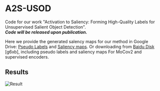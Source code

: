 # A2S-USOD

Code for our work "Activation to Saliency: Forming High-Quality Labels for Unsupervised Salient Object Detection".  
***Code will be released upon publication.***

Here we provide the generated salency maps for our method in Google Drive: [Pseudo Labels](https://drive.google.com/file/d/1SaoX2EMUKn22lJtSQeQvCJUHjedrV3hR/view?usp=sharing) and [Saliency maps](https://drive.google.com/file/d/1wQGDq7jBrzt5sqXgs7dM66iMga4H9n0b/view?usp=sharing). Or downloading from [Baidu Disk](https://pan.baidu.com/s/1diqoo98ISjZs1smsL9t-RA) [g6xb], including pseudo labels and saliency maps For MoCov2 and supervised encoders.   

## Results
![Result](https://github.com/moothes/A2S-USOD/blob/main/result.PNG)
